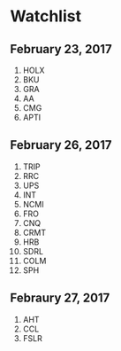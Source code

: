 # Watchlist 

## February 23, 2017
1. HOLX
2. BKU
3. GRA
4. AA
5. CMG
6. APTI



## February 26, 2017
1. TRIP
2. RRC
3. UPS
4. INT
5. NCMI
6. FRO
7. CNQ
8. CRMT
9. HRB
10. SDRL
11. COLM
12. SPH



## Febraury 27, 2017
1. AHT
2. CCL
3. FSLR


